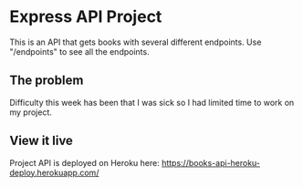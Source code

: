 # Express API Project

This is an API that gets books with several different endpoints. Use "/endpoints" to see all the endpoints.

## The problem

Difficulty this week has been that I was sick so I had limited time to work on my project. 

## View it live

Project API is deployed on Heroku here: https://books-api-heroku-deploy.herokuapp.com/
